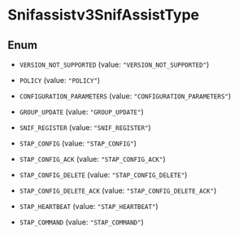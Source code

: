

# Snifassistv3SnifAssistType

## Enum


* `VERSION_NOT_SUPPORTED` (value: `"VERSION_NOT_SUPPORTED"`)

* `POLICY` (value: `"POLICY"`)

* `CONFIGURATION_PARAMETERS` (value: `"CONFIGURATION_PARAMETERS"`)

* `GROUP_UPDATE` (value: `"GROUP_UPDATE"`)

* `SNIF_REGISTER` (value: `"SNIF_REGISTER"`)

* `STAP_CONFIG` (value: `"STAP_CONFIG"`)

* `STAP_CONFIG_ACK` (value: `"STAP_CONFIG_ACK"`)

* `STAP_CONFIG_DELETE` (value: `"STAP_CONFIG_DELETE"`)

* `STAP_CONFIG_DELETE_ACK` (value: `"STAP_CONFIG_DELETE_ACK"`)

* `STAP_HEARTBEAT` (value: `"STAP_HEARTBEAT"`)

* `STAP_COMMAND` (value: `"STAP_COMMAND"`)



